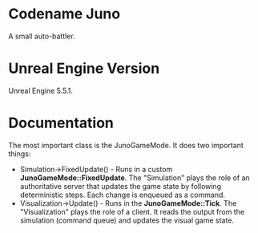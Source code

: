 # Codename Juno
A small auto-battler.

# Unreal Engine Version
Unreal Engine 5.5.1.

# Documentation
The most important class is the JunoGameMode. It does two important things:
- Simulation->FixedUpdate() - Runs in a custom **JunoGameMode::FixedUpdate**. The "Simulation" plays the role of an authoritative server that updates the game state by following deterministic steps. Each change is enqueued as a command.
- Visualization->Update() - Runs in the **JunoGameMode::Tick**. The "Visualization" plays the role of a client. It reads the output from the simulation (command queue) and updates the visual game state.
